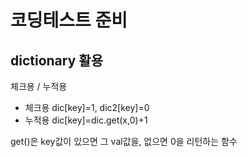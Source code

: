 # 코딩테스트 준비


## dictionary 활용

체크용 / 누적용

- 체크용 dic[key]=1, dic2[key]=0 
- 누적용 dic[key]=dic.get(x,0)+1

get()은 key값이 있으면 그 val값을, 없으면 0을 리턴하는 함수
